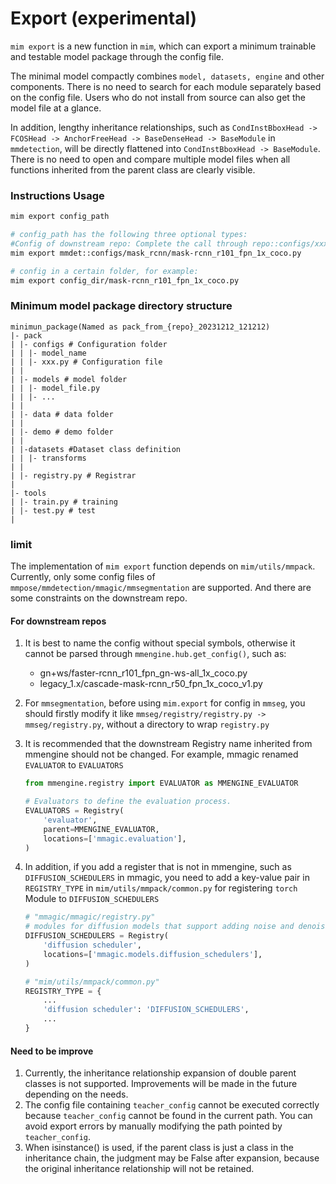 # Export (experimental)

`mim export` is a new function in `mim`, which can export a minimum trainable and testable model package through the config file.

The minimal model compactly combines `model, datasets, engine` and other components. There is no need to search for each module separately based on the config file. Users who do not install from source can also get the model file at a glance.

In addition, lengthy inheritance relationships, such as `CondInstBboxHead -> FCOSHead -> AnchorFreeHead -> BaseDenseHead -> BaseModule` in `mmdetection`, will be directly flattened into `CondInstBboxHead -> BaseModule`. There is no need to open and compare multiple model files when all functions inherited from the parent class are clearly visible.

### Instructions Usage

```bash
mim export config_path

# config_path has the following three optional types:
#Config of downstream repo: Complete the call through repo::configs/xxx.py. For example:
mim export mmdet::configs/mask_rcnn/mask-rcnn_r101_fpn_1x_coco.py

# config in a certain folder, for example:
mim export config_dir/mask-rcnn_r101_fpn_1x_coco.py
```

### Minimum model package directory structure

```
minimun_package(Named as pack_from_{repo}_20231212_121212)
|- pack
| |- configs # Configuration folder
| | |- model_name
| | |- xxx.py # Configuration file
| |
| |- models # model folder
| | |- model_file.py
| | |- ...
| |
| |- data # data folder
| |
| |- demo # demo folder
| |
| |-datasets #Dataset class definition
| | |- transforms
| |
| |- registry.py # Registrar
|
|- tools
| |- train.py # training
| |- test.py # test
|
```

### limit

The implementation of `mim export` function depends on `mim/utils/mmpack`. Currently, only some config files of `mmpose/mmdetection/mmagic/mmsegmentation` are supported. And there are some constraints on the downstream repo.

#### For downstream repos

1. It is best to name the config without special symbols, otherwise it cannot be parsed through `mmengine.hub.get_config()`, such as:

   - gn+ws/faster-rcnn_r101_fpn_gn-ws-all_1x_coco.py
   - legacy_1.x/cascade-mask-rcnn_r50_fpn_1x_coco_v1.py

2. For `mmsegmentation`, before using `mim.export` for config in `mmseg`, you should firstly modify it like `mmseg/registry/registry.py -> mmseg/registry.py`, without a directory to wrap `registry.py`

3. It is recommended that the downstream Registry name inherited from mmengine should not be changed. For example, mmagic renamed `EVALUATOR` to `EVALUATORS`

   ```python
   from mmengine.registry import EVALUATOR as MMENGINE_EVALUATOR

   # Evaluators to define the evaluation process.
   EVALUATORS = Registry(
       'evaluator',
       parent=MMENGINE_EVALUATOR,
       locations=['mmagic.evaluation'],
   )
   ```

4. In addition, if you add a register that is not in mmengine, such as `DIFFUSION_SCHEDULERS` in mmagic, you need to add a key-value pair in `REGISTRY_TYPE` in `mim/utils/mmpack/common.py` for registering `torch `Module to `DIFFUSION_SCHEDULERS`

   ```python
   # "mmagic/mmagic/registry.py"
   # modules for diffusion models that support adding noise and denoising
   DIFFUSION_SCHEDULERS = Registry(
       'diffusion scheduler',
       locations=['mmagic.models.diffusion_schedulers'],
   )

   # "mim/utils/mmpack/common.py"
   REGISTRY_TYPE = {
       ...
       'diffusion scheduler': 'DIFFUSION_SCHEDULERS',
       ...
   }
   ```

#### Need to be improve

1. Currently, the inheritance relationship expansion of double parent classes is not supported. Improvements will be made in the future depending on the needs.
2. The config file containing `teacher_config` cannot be executed correctly because `teacher_config` cannot be found in the current path. You can avoid export errors by manually modifying the path pointed by `teacher_config`.
3. When isinstance() is used, if the parent class is just a class in the inheritance chain, the judgment may be False after expansion, because the original inheritance relationship will not be retained.
